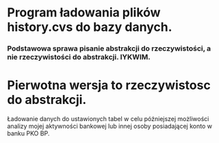 # Program ładowania plików history.cvs do bazy danych.
### Podstawowa sprawa pisanie abstrakcji do rzeczywistości, a nie rzeczywistości do abstrakcji. IYKWIM.
# Pierwotna wersja to rzeczywistosc do abstrakcji.
Ładowanie danych do ustawionych tabel w celu późniejszej możliwości
analizy mojej aktywności bankowej lub innej osoby posiadającej konto w banku PKO BP.
